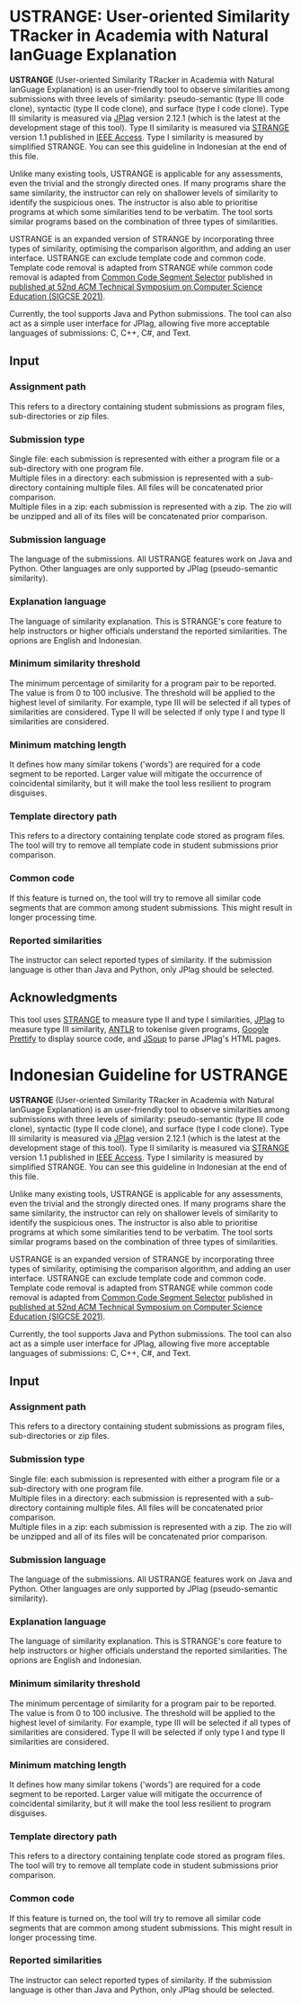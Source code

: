 # USTRANGE: User-oriented Similarity TRacker in Academia with Natural lanGuage Explanation

**USTRANGE** \(User-oriented Similarity TRacker in Academia with Natural lanGuage Explanation\) is an user-friendly tool to observe similarities among submissions with three levels of similarity: pseudo-semantic (type III code clone), syntactic (type II code clone), and surface (type I code clone). Type III similarity is measured via [JPlag](https://github.com/jplag/jplag) version 2.12.1 (which is the latest at the development stage of this tool). Type II similarity is measured via [STRANGE](https://github.com/oscarkarnalim/strange) version 1.1 published in [IEEE Access](https://doi.org/10.1109/ACCESS.2021.3073703). Type I similarity is measured by simplified STRANGE. You can see this guideline in Indonesian at the end of this file. 

Unlike many existing tools, USTRANGE is applicable for any assessments, even the trivial and the strongly directed ones. If many programs share the same similarity, the instructor can rely on shallower levels of similarity to identify the suspicious ones. The instructor is also able to prioritise programs at which some similarities tend to be verbatim. The tool sorts similar programs based on the combination of three types of similarities.

USTRANGE is an expanded version of STRANGE by incorporating three types of similarity, optimising the comparison algorithm, and adding an user interface. USTRANGE can exclude template code and common code. Template code removal is adapted from STRANGE while common code removal is adapted from [Common Code Segment Selector](https://github.com/oscarkarnalim/c2s2) published in [published at 52nd ACM Technical Symposium on Computer Science Education (SIGCSE 2021)](https://dl.acm.org/doi/10.1145/3408877.3432436).

Currently, the tool supports Java and Python submissions. The tool can also act as a simple user interface for JPlag, allowing five more acceptable languages of submissions: C, C++, C#, and Text.

## Input 
### Assignment path
This refers to a directory containing student submissions as program files, sub-directories or zip files.

### Submission type
Single file: each submission is represented with either a program file or a sub-directory with one program file.  
Multiple files in a directory: each submission is represented with a sub-directory containing multiple files. All files will be concatenated prior comparison.  
Multiple files in a zip: each submission is represented with a zip. The zio will be unzipped and all of its files will be concatenated prior comparison.  

### Submission language
The language of the submissions. All USTRANGE features work on Java and Python. Other languages are only supported by JPlag (pseudo-semantic similarity).

### Explanation language
The language of similarity explanation. This is STRANGE's core feature to help instructors or higher officials understand the reported similarities. The oprions are English and Indonesian.

### Minimum similarity threshold
The minimum percentage of similarity for a program pair to be reported. The value is from 0 to 100 inclusive. The threshold will be applied to the highest level of similarity. For example, type III will be selected if all types of similarities are considered. Type II will be selected if only type I and type II similarities are considered.

### Minimum matching length
It defines how many similar tokens ('words') are required for a code segment to be reported. Larger value will mitigate the occurrence of coincidental similarity, but it will make the tool less resilient to program disguises.

### Template directory path
This refers to a directory containing tenplate code stored as program files. The tool will try to remove all template code in student submissions prior comparison.

### Common code
If this feature is turned on, the tool will try to remove all similar code segments that are common among student submissions. This might result in longer processing time.

### Reported similarities
The instructor can select reported types of similarity. If the submission language is other than Java and Python, only JPlag should be selected.

## Acknowledgments
This tool uses [STRANGE](https://github.com/oscarkarnalim/strange) to measure type II and type I similarities, [JPlag](https://github.com/jplag/jplag) to measure type III similarity, [ANTLR](https://www.antlr.org/) to tokenise given programs, [Google Prettify](https://github.com/google/code-prettify) to display source code, and [JSoup](https://jsoup.org/) to parse JPlag's HTML pages. 

# Indonesian Guideline for USTRANGE
**USTRANGE** \(User-oriented Similarity TRacker in Academia with Natural lanGuage Explanation\) is an user-friendly tool to observe similarities among submissions with three levels of similarity: pseudo-semantic (type III code clone), syntactic (type II code clone), and surface (type I code clone). Type III similarity is measured via [JPlag](https://github.com/jplag/jplag) version 2.12.1 (which is the latest at the development stage of this tool). Type II similarity is measured via [STRANGE](https://github.com/oscarkarnalim/strange) version 1.1 published in [IEEE Access](https://doi.org/10.1109/ACCESS.2021.3073703). Type I similarity is measured by simplified STRANGE. You can see this guideline in Indonesian at the end of this file. 

Unlike many existing tools, USTRANGE is applicable for any assessments, even the trivial and the strongly directed ones. If many programs share the same similarity, the instructor can rely on shallower levels of similarity to identify the suspicious ones. The instructor is also able to prioritise programs at which some similarities tend to be verbatim. The tool sorts similar programs based on the combination of three types of similarities.

USTRANGE is an expanded version of STRANGE by incorporating three types of similarity, optimising the comparison algorithm, and adding an user interface. USTRANGE can exclude template code and common code. Template code removal is adapted from STRANGE while common code removal is adapted from [Common Code Segment Selector](https://github.com/oscarkarnalim/c2s2) published in [published at 52nd ACM Technical Symposium on Computer Science Education (SIGCSE 2021)](https://dl.acm.org/doi/10.1145/3408877.3432436).

Currently, the tool supports Java and Python submissions. The tool can also act as a simple user interface for JPlag, allowing five more acceptable languages of submissions: C, C++, C#, and Text.

## Input 
### Assignment path
This refers to a directory containing student submissions as program files, sub-directories or zip files.

### Submission type
Single file: each submission is represented with either a program file or a sub-directory with one program file.  
Multiple files in a directory: each submission is represented with a sub-directory containing multiple files. All files will be concatenated prior comparison.  
Multiple files in a zip: each submission is represented with a zip. The zio will be unzipped and all of its files will be concatenated prior comparison.  

### Submission language
The language of the submissions. All USTRANGE features work on Java and Python. Other languages are only supported by JPlag (pseudo-semantic similarity).

### Explanation language
The language of similarity explanation. This is STRANGE's core feature to help instructors or higher officials understand the reported similarities. The oprions are English and Indonesian.

### Minimum similarity threshold
The minimum percentage of similarity for a program pair to be reported. The value is from 0 to 100 inclusive. The threshold will be applied to the highest level of similarity. For example, type III will be selected if all types of similarities are considered. Type II will be selected if only type I and type II similarities are considered.

### Minimum matching length
It defines how many similar tokens ('words') are required for a code segment to be reported. Larger value will mitigate the occurrence of coincidental similarity, but it will make the tool less resilient to program disguises.

### Template directory path
This refers to a directory containing tenplate code stored as program files. The tool will try to remove all template code in student submissions prior comparison.

### Common code
If this feature is turned on, the tool will try to remove all similar code segments that are common among student submissions. This might result in longer processing time.

### Reported similarities
The instructor can select reported types of similarity. If the submission language is other than Java and Python, only JPlag should be selected.
